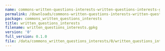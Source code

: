 ```yaml
---
name: commons-written-questions-interests-written-questions-interests-gpkg
permalink: /downloads/commons-written-questions-interests-written-questions-interests-gpkg/0
package: commons_written_questions_interests
title: written_questions_interests
filename: written_questions_interests.gpkg
version: '0'
full_version: 0.1.0
file: /data/commons_written_questions_interests/0/written_questions_interests.gpkg
---
```

